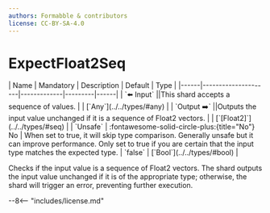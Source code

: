 ```yaml
---
authors: Formabble & contributors
license: CC-BY-SA-4.0
---
```



# ExpectFloat2Seq

<div class="sh-parameters" markdown="1">
| Name | Mandatory | Description | Default | Type |
|------|---------------------|-------------|---------|------|
| `⬅️ Input` ||This shard accepts a sequence of values. | | [`Any`](../../types/#any) |
| `Output ➡️` ||Outputs the input value unchanged if it is a sequence of Float2 vectors. | | [`[Float2]`](../../types/#seq) |
| `Unsafe` | :fontawesome-solid-circle-plus:{title="No"} No  | When set to true, it will skip type comparison. Generally unsafe but it can improve performance. Only set to true if you are certain that the input type matches the expected type. | `false` | [`Bool`](../../types/#bool) |

</div>

Checks if the input value is a sequence of Float2 vectors. The shard outputs the input value unchanged if it is of the appropriate type; otherwise, the shard will trigger an error, preventing further execution.

--8<-- "includes/license.md"


